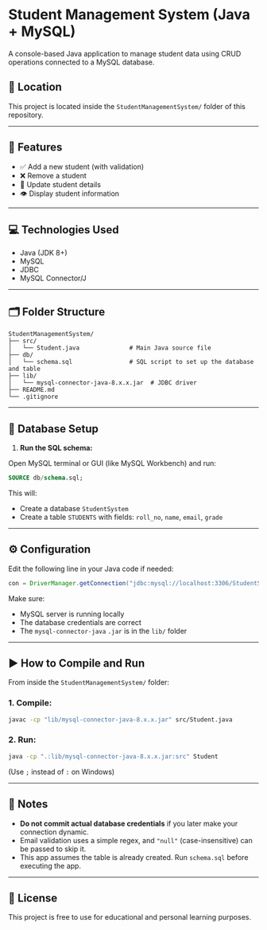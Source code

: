 # Student Management System (Java + MySQL)

A console-based Java application to manage student data using CRUD operations connected to a MySQL database.

## 📁 Location

This project is located inside the `StudentManagementSystem/` folder of this repository.

---

## 📌 Features

- ✅ Add a new student (with validation)
- ❌ Remove a student
- 🔁 Update student details
- 👁️ Display student information

---

## 💻 Technologies Used

- Java (JDK 8+)
- MySQL
- JDBC
- MySQL Connector/J

---

## 🗂️ Folder Structure

```
StudentManagementSystem/
├── src/
│   └── Student.java              # Main Java source file
├── db/
│   └── schema.sql                # SQL script to set up the database and table
├── lib/
│   └── mysql-connector-java-8.x.x.jar  # JDBC driver
├── README.md
└── .gitignore
```

---

## 🧪 Database Setup

1. **Run the SQL schema:**

Open MySQL terminal or GUI (like MySQL Workbench) and run:

```sql
SOURCE db/schema.sql;
```

This will:
- Create a database `StudentSystem`
- Create a table `STUDENTS` with fields: `roll_no`, `name`, `email`, `grade`

---

## ⚙️ Configuration

Edit the following line in your Java code if needed:

```java
con = DriverManager.getConnection("jdbc:mysql://localhost:3306/StudentSystem", "root", "your_password");
```

Make sure:
- MySQL server is running locally
- The database credentials are correct
- The `mysql-connector-java` `.jar` is in the `lib/` folder

---

## ▶️ How to Compile and Run

From inside the `StudentManagementSystem/` folder:

### 1. Compile:

```bash
javac -cp "lib/mysql-connector-java-8.x.x.jar" src/Student.java
```

### 2. Run:

```bash
java -cp ".:lib/mysql-connector-java-8.x.x.jar:src" Student
```

(Use `;` instead of `:` on Windows)

---

## 🛑 Notes

- **Do not commit actual database credentials** if you later make your connection dynamic.
- Email validation uses a simple regex, and `"null"` (case-insensitive) can be passed to skip it.
- This app assumes the table is already created. Run `schema.sql` before executing the app.

---

## 📄 License

This project is free to use for educational and personal learning purposes.
